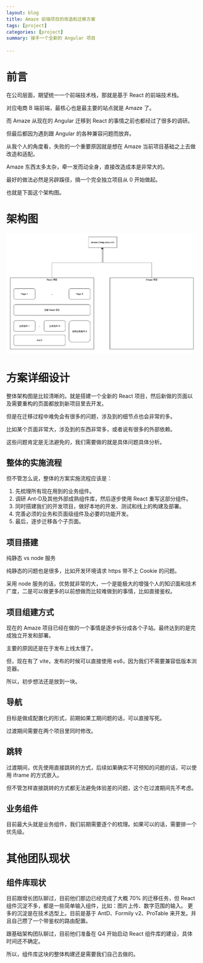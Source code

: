 ```yaml
---
layout: blog
title: Amaze 前端项目的改造和迁移方案
tags: [project]
categories: [project]
summary: 接手一个全新的 Angular 项目

---
```


# 前言

在公司层面，期望统一一个前端技术栈，那就是基于 React 的前端技术栈。

对应电商 B 端前端，最核心也是最主要的站点就是 Amaze 了。

而 Amaze 从现在的 Angular 迁移到 React 的事情之前也都经过了很多的调研。

但最后都因为遇到跟 Angular 的各种兼容问题而放弃。



从我个人的角度看，失败的一个重要原因就是想在 Amaze 当前项目基础之上去做改造和适配。

Amaze 东西太多太杂，牵一发而动全身，直接改造成本是非常大的。

最好的做法必然是另辟蹊径，搞一个完全独立项目从 0 开始做起。



也就是下面这个架构图。

# 架构图

![迁移架构图](/static/img/amaze-migrate.png)

# 方案详细设计

整体架构图是比较清晰的。就是搭建一个全新的 React 项目，然后新做的页面以及需要重构的页面都放到新项目里去开发。



但是在迁移过程中难免会有很多的问题，涉及到的细节点也会非常的多。

比如某个页面非常大，涉及到的东西非常多，或者说有很多的外部依赖。



这些问题肯定是无法避免的，我们需要做的就是具体问题具体分析。

## 整体的实施流程

但不管怎么说，整体的方案实施流程应该是：

1. 先梳理所有现在用到的业务组件。
2. 调研 Ant-D及其他外部成熟组件库，然后逐步使用 React 重写这部分组件。
3. 同时搭建我们的开发项目，做好本地的开发、测试和线上的构建及部署。
4. 完善必须的业务和页面级组件及必要的功能开发。
5. 最后，逐步迁移各个子页面。

## 项目搭建
纯静态 vs node 服务

纯静态的问题也是很多，比如开发环境请求 https 带不上 Cookie 的问题。

采用 node 服务的话，优势就非常的大，一个是能极大的增强个人的知识面和技术广度，二是可以做更多的以前想做而比较难做到的事情，比如直接鉴权。

## 项目组建方式
现在的 Amaze 项目已经在做的一个事情是逐步拆分成各个子站。最终达到的是完成独立开发和部署。

主要的原因还是在于发布上线太慢了。

但，现在有了 vite，发布的时候可以直接使用 es6，因为我们不需要兼容低版本浏览器。

所以，初步想法还是放到一块。

## 导航
目标是做成配置化的形式，前期如果工期问题的话，可以直接写死。

过渡期间需要在两个项目里同时修改。

## 跳转
过渡期间，优先使用直接跳转的方式，后续如果确实不可预知的问题的话，可以使用 iframe 的方式嵌入。

但不管怎样直接跳转的方式都无法避免体验差的问题，这个在过渡期间先不考虑。

## 业务组件
目前最大头就是业务组件，我们前期需要逐个的梳理。如果可以的话，需要排一个优先级。

# 其他团队现状
## 组件库现状
目前跟增长团队聊过，目前他们那边已经完成了大概 70% 的迁移任务，但 React 组件沉淀不多，都是一些简单输入组件，比如：图片上传、数字范围的输入。
更多的沉淀是在技术选型上。目前是基于 AntD、Formily v2、ProTable 来开发。并且自己攒了一个带鉴权的路由配置。



跟基础架构团队聊过，目前他们准备在 Q4 开始启动 React 组件库的建设，具体时间还不确定。



所以，组件库这块的整体构建还是需要我们自己去做的。
